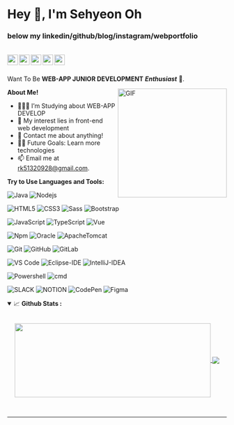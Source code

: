<h1 title="rncst title"> Hey 👋, I'm Sehyeon Oh</h1>

<h3> below my linkedin/github/blog/instagram/webportfolio  </h3> 
<br>

<a href="https://www.linkedin.com/in/%EC%84%B8%ED%98%84-%EC%98%A4-1438721b9/?originalSubdomain=in#%20add%20your%20Linkedin%20handle">
  <img align="left" alt="osh's LinkedIn" width="24px" src="https://cdn.jsdelivr.net/npm/simple-icons@v3/icons/linkedin.svg" />
</a>
<a href="https://github.com/RNCST">
  <img align="left" alt="osh's github" width="24px" src="https://cdn.jsdelivr.net/npm/simple-icons@3.13.0/icons/github.svg" />
</a>
<a href="https://rncst.github.io/">
  <img align="left" alt="osh's Facebook" width="24px" src="https://cdn.jsdelivr.net/npm/simple-icons@3.13.0/icons/blogger.svg" />
</a>
<a href="https://www.instagram.com/ddbbosh/">
  <img align="left" alt="osh's LinkedIn" width="24px" src="https://cdn.jsdelivr.net/npm/simple-icons@3.13.0/icons/instagram.svg" >
</a>
<a href="https://rncstportfolio.netlify.app/">
  <img align="left" alt="osh's web portfolio" width="24px" src="https://cdn.jsdelivr.net/npm/simple-icons@3.13.0/icons/pagerduty.svg" >
</a>





<br/>
<h2> </h2>

Want To Be **WEB-APP JUNIOR DEVELOPMENT** ***Enthusiast*** 🚀.
 

<!--   <img align="right" alt="GIF" src="https://i.pinimg.com/originals/e4/26/70/e426702edf874b181aced1e2fa5c6cde.gif" /> -->
  
<img align="right" alt="GIF" height="250px" src="https://media.giphy.com/media/3oKIPnAiaMCws8nOsE/giphy.gif"/>



**About Me!**

- 👨🏽‍💻 I’m Studying about WEB-APP DEVELOP
- 🤔 My interest lies in front-end web development
- 💬 Contact me about anything! 
- 💪🏼 Future Goals: Learn more technologies
- 📫 Email me at [rk51320928@gmail.com](mailto:rk51320928@gmail.com). 


**Try to Use Languages and Tools:**  

![Java](http://img.shields.io/badge/-Java-5B4638?style=flat&-square&logo=java&logoColor=ffffff)
![Nodejs](https://img.shields.io/badge/-Nodejs-339933?style=fla&t-square&logo=Node.js&logoColor=ffffff)
<!-- ![C](http://img.shields.io/badge/-C-A8B9CC?style=flat-square&logo=c&logoColor=ffffff) -->
![HTML5](https://img.shields.io/badge/-HTML5-%23E44D27?style=flat&-square&logo=html5&logoColor=ffffff)
![CSS3](https://img.shields.io/badge/-CSS3-%231572B6?style=flat&-square&logo=css3)
![Sass](https://img.shields.io/badge/-Sass-%23CC6699?style=flat&-square&logo=sass&logoColor=ffffff)
![Bootstrap](https://img.shields.io/badge/-Bootstrap-563D7C?style=flat&-square&logo=Bootstrap)

![JavaScript](https://img.shields.io/badge/-JavaScript-%23F7DF1C?style=flat&-square&logo=javascript&logoColor=000000&labelColor=%23F7DF1C&color=%23FFCE5A)
![TypeScript](http://img.shields.io/badge/-TypeScript-3776AB?style=flat&-square&logo=TypeScript&logoColor=ffffff)
![Vue](https://img.shields.io/badge/-Vue-4FC08D?style=flat&-square&logo=Vue.js&logoColor=ffffff)
<!-- ![React](https://img.shields.io/badge/-React-61DAFB?style=flat-square&logo=react&logoColor=ffffff) -->

![Npm](https://img.shields.io/badge/-npm-CB3837?style=flat&-square&logo=npm)
![Oracle](https://img.shields.io/badge/-Oracle-F80000?style=flat&-square&logo=Oracle)
![ApacheTomcat](https://img.shields.io/badge/-Apache_Tomcat-F8DC75?style=flat&-square&logo=apache-tomcat&logoColor=181717)

![Git](https://img.shields.io/badge/-Git-%23F05032?style=flat&-square&logo=git&logoColor=%23ffffff)
![GitHub](https://img.shields.io/badge/-GitHub-181717?style=flat&-square&logo=github)
![GitLab](https://img.shields.io/badge/-GitLab-FCA121?style=flat&-square&logo=gitlab)


![VS Code](http://img.shields.io/badge/-VS%20Code-007ACC?style=flat&-square&logo=visual-studio-code&logoColor=ffffff)
![Eclipse-IDE](http://img.shields.io/badge/-Eclipse-2C2255?style=flat&-square&logo=eclipse&logoColor=ffffff)
![IntelliJ-IDEA](http://img.shields.io/badge/-intelliJ(Community)-2C2255?style=flat&-square&logo=IntelliJ%20IDEA&logoColor=ffffff)

![Powershell](http://img.shields.io/badge/-Powershell-5391FE?style=flat&-square&logo=powershell&logoColor=ffffff)
![cmd](http://img.shields.io/badge/-cmder-5391FE?style=flat&-square&logo=powershell&logoColor=ffffff)

![SLACK](https://img.shields.io/badge/-SLACK-4A154B?style=flat&-square&logo=Slack)
![NOTION](https://img.shields.io/badge/-Notion-000000?style=flat&-square&logo=Notion)
![CodePen](https://img.shields.io/badge/-CodePen-000000?style=flat&-square&logo=CodePen)
![Figma](https://img.shields.io/badge/-Figma-F24E1E?style=flat&-square&logo=Figma&logoColor=ffffff)
<!-- Search icon here https://simpleicons.org/?q=IntelliJ%20IDEA -->





<details open="">
<summary>
  <g-emoji class="g-emoji" alias="chart_with_upwards_trend" fallback-src="https://github.githubassets.com/images/icons/emoji/unicode/1f4c8.png">📈</g-emoji> 
  <strong>Github Stats : </strong>
</summary>
<br>
  
<p align="center">
<a href="https://github.com/RNCST">
  <img width=450 height=170 align="center" src="https://github-readme-stats.vercel.app/api?username=rncst&theme=midnight-purple&show_icons=true&bg_color=0D1117&hide_border=true" />
</a>
<a href="https://github.com/RNCST">
  <img align="center" src="https://github-readme-stats.vercel.app/api/top-langs/?username=rncst&theme=midnight-purple&langs_count=8&bg_color=0D1117&hide_border=true" />
</a>
</p>
</details>
<br>

----

